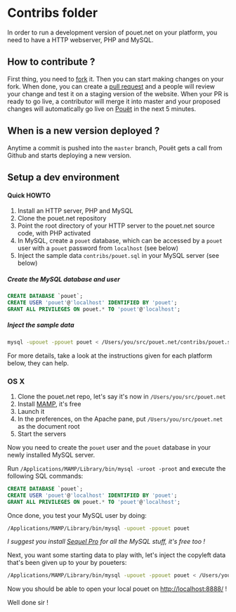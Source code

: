 # Contribs folder

In order to run a development version of pouet.net on your platform, you need
to have a HTTP webserver, PHP and MySQL.

## How to contribute ?

First thing, you need to [fork](https://github.com/lra/pouet.net/fork) it. Then
you can start making changes on your fork.
When done, you can create a
[pull request](https://help.github.com/articles/using-pull-requests) and a
people will review your change and test it on a staging version of the
website.
When your PR is ready to go live, a contributor will merge it into master and
your proposed changes will automatically go live on [Pouët](http://pouet.net)
in the next 5 minutes.

## When is a new version deployed ?

Anytime a commit is pushed into the `master` branch, Pouët gets a call from
Github and starts deploying a new version.

## Setup a dev environment

#### Quick HOWTO

1. Install an HTTP server, PHP and MySQL
1. Clone the pouet.net repository
1. Point the root directory of your HTTP server to the pouet.net source code,
   with PHP activated
1. In MySQL, create a `pouet` database, which can be accessed by a `pouet` user
   with a `pouet` password from `localhost` (see below)
1. Inject the sample data `contribs/pouet.sql` in your MySQL server (see below)

##### Create the MySQL database and user

```sql
CREATE DATABASE `pouet`;
CREATE USER 'pouet'@'localhost' IDENTIFIED BY 'pouet';
GRANT ALL PRIVILEGES ON pouet.* TO 'pouet'@'localhost';
```

##### Inject the sample data

```bash
mysql -upouet -ppouet pouet < /Users/you/src/pouet.net/contribs/pouet.sql
```

For more details, take a look at the instructions given for each platform below,
they can help.

### OS X

1. Clone the pouet.net repo, let's say it's now in `/Users/you/src/pouet.net`
1. Install [MAMP](http://www.mamp.info/), it's free
1. Launch it
1. In the preferences, on the Apache pane, put `/Users/you/src/pouet.net` as the
document root
1. Start the servers

Now you need to create the `pouet` user and the `pouet` database in your newly
installed MySQL server.

Run `/Applications/MAMP/Library/bin/mysql -uroot -proot` and execute the
following SQL commands:

```sql
CREATE DATABASE `pouet`;
CREATE USER 'pouet'@'localhost' IDENTIFIED BY 'pouet';
GRANT ALL PRIVILEGES ON pouet.* TO 'pouet'@'localhost';
```

Once done, you test your MySQL user by doing:
```bash
/Applications/MAMP/Library/bin/mysql -upouet -ppouet pouet
```

*I suggest you install [Sequel Pro](http://www.sequelpro.com/) for all the MySQL
stuff, it's free too !*

Next, you want some starting data to play with, let's inject the copyleft data
that's been given up to your by poueters:
```bash
/Applications/MAMP/Library/bin/mysql -upouet -ppouet pouet < /Users/you/src/pouet.net/contribs/pouet.sql
```

Now you should be able to open your local pouet on
[http://localhost:8888/](http://localhost:8888/) !

Well done sir !
